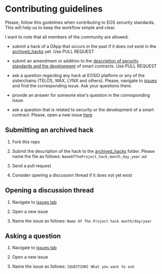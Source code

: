 # Contributing guidelines

Please, follow this guidelines when contributing to EOS security standards. This will help us to keep the workflow simple and clear.

I want to note that all members of the community are allowed:

- submit a hack of a DApp that occurs in the past if it does not exist in the [archived_hacks](https://github.com/Dexaran/EOS-security-standards/tree/master/archived_hacks) yet. Use PULL REQUEST

- submit an amendment or addition to the [description of security standards and the development](https://github.com/Dexaran/EOS-security-standards/blob/master/README.md) of smart contracts. Use PULL REQUEST

- ask a question regarding any hack at EOSIO platform or any of the sisterchains (TELOS, WAX, LYNX and others). Please, navigate to [issues](https://github.com/Dexaran/EOS-security-standards/issues) and find the corresponding issue. Ask your questions there.

- provide an answer for someone else's question in the corresponding issue.

- ask a question that is related to security or the development of a smart contract. Please, open a new issue [here](https://github.com/Dexaran/EOS-security-standards/issues)


## Submitting an archived hack

1. Fork this repo

2. Submit the description of the hack to the [archived_hacks](https://github.com/Dexaran/EOS-security-standards/tree/master/archived_hacks) folder. Please name the file as follows: `NameOfTheProject_hack_month_day_year.md`

3. Send a pull request

4. Consider opening a discussion thread if it does not yet exist

## Opening a discussion thread

1. Navigate to [issues tab](https://github.com/Dexaran/EOS-security-standards/issues)

2. Open a new issue

3. Name the issue as follows: `Name Of The Project hack month/day/year`

## Asking a question

1. Navigate to [issues tab](https://github.com/Dexaran/EOS-security-standards/issues)

2. Open a new issue

3. Name the issue as follows: `[QUESTION] What you want to ask`
